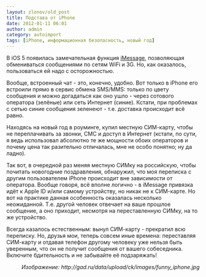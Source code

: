 ```yaml
---
layout: zlonov/old_post
title: Подстава от iPhone
date: 2012-01-11 06:01
author: admin
category: autoimport
tags: [iPhone, информационная безопасность, новый год]
---
```

В iOS 5 появилась замечательная функция <a href="http://www.apple.com/ru/ios/features.html#imessage">iMessage</a>, позволяющая обмениваться сообщениями по сетям WiFi и 3G. Но, как оказалось, пользоваться ей надо с осторожностью.

Вообще, встроенный чат - это, конечно, удобно. Вот только в iPhone его встроили прямо в сервис обмена SMS/MMS: только по цвету сообщения и можно догадаться как оно ушло - через сотового оператора (зелёные) или сеть Интернет (синие). Кстати, при проблемах с сетью синие сообщения зеленеют - т.е. доставка происходит всё равно.

Находясь на новый год в роуминге, купил местную СИМ-карту, чтобы не переплачивать за звонки, СМС и доступ в Интернет (кстати, по сути, я ведь использовал абсолютно те же мощности обоих операторов и почему цена так разительно отличалась, мне не особо понятно; ну да ладно).

Так вот, в очередной раз меняя местную СИМку на российскую, чтобы почитать новогодние поздравления, обнаружил, что моя переписка с другим пользователем iPhone происходит вне зависимости от оператора. Вообще говоря, всё вполне логично - в iMessage привязка идёт к Apple ID и/или самому устройству, но никак не к СИМ-карте. Но вот на практике данная особенность оказалась несколько неожиданной. Т.е. другой человек отвечает на ваше прошлое сообщение, а оно приходит, несмотря на переставленную СИМку, на то же устройство.

Всегда казалось естественным: вынул СИМ-карту - прекратил всю переписку. Но, друзья мои, теперь совсем иные времена: переставляя СИМ-карту и отдавая телефон другому человеку уже нельзя быть уверенным, что он не получит сообщения от вашего собеседника. Включите бдительность и не забывайте её подзаряжать!
<div style="text-align: right;"><i>Изображение: http://gad.ru/data/upload/ck/images/funny_iphone.jpg</i></div>

